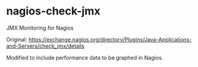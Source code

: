# nagios-check-jmx
JMX Monitoring for Nagios

Original: https://exchange.nagios.org/directory/Plugins/Java-Applications-and-Servers/check_jmx/details

Modified to include performance data to be graphed in Nagios. 
